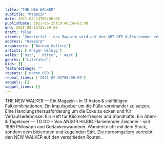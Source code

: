 ```yaml
---
title: "THE NEW WALKER"
subtitle: "Magazin"
date: 2021-08-13T00:00:00
publishDate: 2021-06-25T19:40:36+02:00
end: 2021-08-15T23:59:00
draft: false
street: "Unverortet – das Magazin wird auf dem ART OFF Kultursommer vertrieben / verteilt"
address: "Hamburg"
organizers: ["Noroom Gallery"]
artists: ['Ansgar Hilbig']
walks: ['Ost', ' Mitte', ' West']
genres: ['Literatur']
kids: []
featuredImage: ""
repeats: ['noroo_03B']
repeat_times: ['2021-09-03T00:00:00']
sequels: []
sequel_times: []
---
```


THE NEW WALKER  — Ein Magazin - in 11 Akten & vielfältigen Faltkombinationen. Ein Impulsgeber um die Füße voreinander zu setzen.  Eine Handlungsherausforderung um die Ecke zu ecken und für Verlaufserlebnisse. Ein Heft für Kilometerfresser und Standhafte. Ein Aben- & Tageteuer — TO GO – Von ANSGR HILBIG Flanierender Zeichner - seit 1989 Philosoph und Gedankenwanderer. Wandert nicht mit dem Stock, sondern dem bleiernden und kugelnden Stift. Die noroomgallery vertreibt den NEW WALKER auf den verschieden Routen.